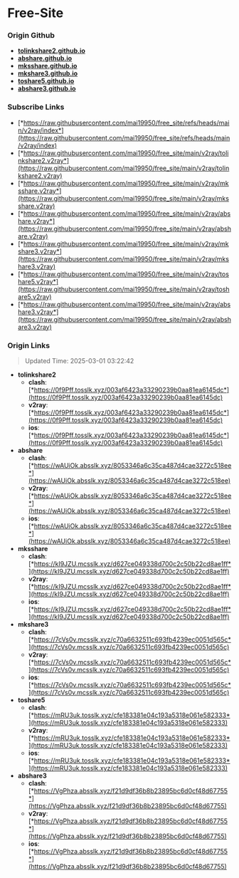 # Free-Site

### Origin Github

- [**tolinkshare2.github.io**](https://github.com/tolinkshare2/tolinkshare2.github.io)
- [**abshare.github.io**](https://github.com/abshare/abshare.github.io)
- [**mksshare.github.io**](https://github.com/mksshare/mksshare.github.io)
- [**mkshare3.github.io**](https://github.com/mkshare3/mkshare3.github.io)
- [**toshare5.github.io**](https://github.com/toshare5/toshare5.github.io)
- [**abshare3.github.io**](https://github.com/abshare3/abshare3.github.io)

### Subscribe Links

- [*https://raw.githubusercontent.com/mai19950/free_site/refs/heads/main/v2ray/index*](https://raw.githubusercontent.com/mai19950/free_site/refs/heads/main/v2ray/index)
- [*https://raw.githubusercontent.com/mai19950/free_site/main/v2ray/tolinkshare2.v2ray*](https://raw.githubusercontent.com/mai19950/free_site/main/v2ray/tolinkshare2.v2ray)
- [*https://raw.githubusercontent.com/mai19950/free_site/main/v2ray/mksshare.v2ray*](https://raw.githubusercontent.com/mai19950/free_site/main/v2ray/mksshare.v2ray)
- [*https://raw.githubusercontent.com/mai19950/free_site/main/v2ray/abshare.v2ray*](https://raw.githubusercontent.com/mai19950/free_site/main/v2ray/abshare.v2ray)
- [*https://raw.githubusercontent.com/mai19950/free_site/main/v2ray/mkshare3.v2ray*](https://raw.githubusercontent.com/mai19950/free_site/main/v2ray/mkshare3.v2ray)
- [*https://raw.githubusercontent.com/mai19950/free_site/main/v2ray/toshare5.v2ray*](https://raw.githubusercontent.com/mai19950/free_site/main/v2ray/toshare5.v2ray)
- [*https://raw.githubusercontent.com/mai19950/free_site/main/v2ray/abshare3.v2ray*](https://raw.githubusercontent.com/mai19950/free_site/main/v2ray/abshare3.v2ray)

### Origin Links

> Updated Time: 2025-03-01 03:22:42

- **tolinkshare2**
  - **clash**: [*https://0f9Pff.tosslk.xyz/003af6423a33290239b0aa81ea6145dc*](https://0f9Pff.tosslk.xyz/003af6423a33290239b0aa81ea6145dc)
  - **v2ray**: [*https://0f9Pff.tosslk.xyz/003af6423a33290239b0aa81ea6145dc*](https://0f9Pff.tosslk.xyz/003af6423a33290239b0aa81ea6145dc)
  - **ios**: [*https://0f9Pff.tosslk.xyz/003af6423a33290239b0aa81ea6145dc*](https://0f9Pff.tosslk.xyz/003af6423a33290239b0aa81ea6145dc)
- **abshare**
  - **clash**: [*https://wAUiOk.absslk.xyz/8053346a6c35ca487d4cae3272c518ee*](https://wAUiOk.absslk.xyz/8053346a6c35ca487d4cae3272c518ee)
  - **v2ray**: [*https://wAUiOk.absslk.xyz/8053346a6c35ca487d4cae3272c518ee*](https://wAUiOk.absslk.xyz/8053346a6c35ca487d4cae3272c518ee)
  - **ios**: [*https://wAUiOk.absslk.xyz/8053346a6c35ca487d4cae3272c518ee*](https://wAUiOk.absslk.xyz/8053346a6c35ca487d4cae3272c518ee)
- **mksshare**
  - **clash**: [*https://kI9JZU.mcsslk.xyz/d627ce049338d700c2c50b22cd8ae1ff*](https://kI9JZU.mcsslk.xyz/d627ce049338d700c2c50b22cd8ae1ff)
  - **v2ray**: [*https://kI9JZU.mcsslk.xyz/d627ce049338d700c2c50b22cd8ae1ff*](https://kI9JZU.mcsslk.xyz/d627ce049338d700c2c50b22cd8ae1ff)
  - **ios**: [*https://kI9JZU.mcsslk.xyz/d627ce049338d700c2c50b22cd8ae1ff*](https://kI9JZU.mcsslk.xyz/d627ce049338d700c2c50b22cd8ae1ff)
- **mkshare3**
  - **clash**: [*https://7cVs0v.mcsslk.xyz/c70a6632511c693fb4239ec0051d565c*](https://7cVs0v.mcsslk.xyz/c70a6632511c693fb4239ec0051d565c)
  - **v2ray**: [*https://7cVs0v.mcsslk.xyz/c70a6632511c693fb4239ec0051d565c*](https://7cVs0v.mcsslk.xyz/c70a6632511c693fb4239ec0051d565c)
  - **ios**: [*https://7cVs0v.mcsslk.xyz/c70a6632511c693fb4239ec0051d565c*](https://7cVs0v.mcsslk.xyz/c70a6632511c693fb4239ec0051d565c)
- **toshare5**
  - **clash**: [*https://mRU3uk.tosslk.xyz/cfe183381e04c193a5318e061e582333*](https://mRU3uk.tosslk.xyz/cfe183381e04c193a5318e061e582333)
  - **v2ray**: [*https://mRU3uk.tosslk.xyz/cfe183381e04c193a5318e061e582333*](https://mRU3uk.tosslk.xyz/cfe183381e04c193a5318e061e582333)
  - **ios**: [*https://mRU3uk.tosslk.xyz/cfe183381e04c193a5318e061e582333*](https://mRU3uk.tosslk.xyz/cfe183381e04c193a5318e061e582333)
- **abshare3**
  - **clash**: [*https://VgPhza.absslk.xyz/f21d9df36b8b23895bc6d0cf48d67755*](https://VgPhza.absslk.xyz/f21d9df36b8b23895bc6d0cf48d67755)
  - **v2ray**: [*https://VgPhza.absslk.xyz/f21d9df36b8b23895bc6d0cf48d67755*](https://VgPhza.absslk.xyz/f21d9df36b8b23895bc6d0cf48d67755)
  - **ios**: [*https://VgPhza.absslk.xyz/f21d9df36b8b23895bc6d0cf48d67755*](https://VgPhza.absslk.xyz/f21d9df36b8b23895bc6d0cf48d67755)
